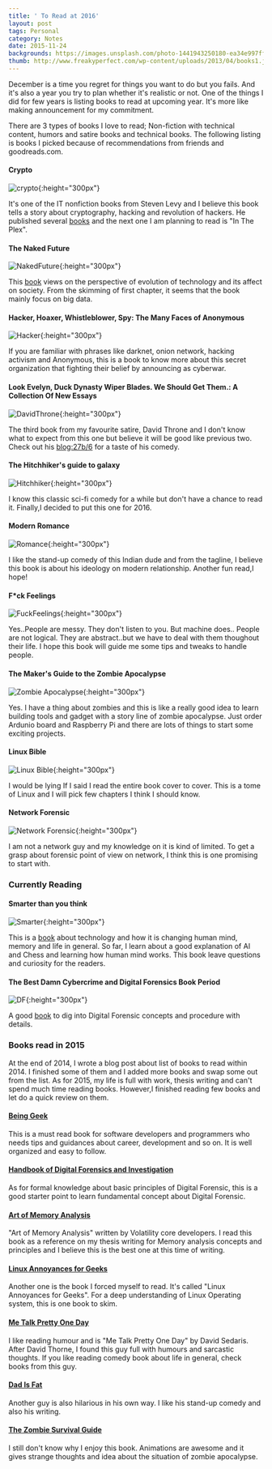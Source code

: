 ```yaml
---
title: ' To Read at 2016'
layout: post
tags: Personal
category: Notes
date: 2015-11-24
backgrounds: https://images.unsplash.com/photo-1441943250180-ea34e997ffad?ixlib=rb-0.3.5&q=80&fm=jpg 
thumb: http://www.freakyperfect.com/wp-content/uploads/2013/04/books1.jpg
---
```

December is a time you regret for things you want to do but you fails. And it's also a year you try to plan whether it's realistic or not. One of the things I did for few years is listing books to read at upcoming year. It's more like making announcement for my commitment. 

There are 3 types of books I love to read; Non-fiction with technical content, humors and satire books and technical books. The following listing is books I picked because of recommendations from friends and goodreads.com.

#### Crypto

![crypto](https://d.gr-assets.com/books/1370798849l/984428.jpg){:height="300px"}
 
It's one of the IT nonfiction books from Steven Levy and I believe this book tells a story about cryptography, hacking and revolution of hackers. He published several [books](http://www.stevenlevy.com/index.php/books) and the next one I am planning to read is "In The Plex".

#### The Naked Future

![NakedFuture](https://d.gr-assets.com/books/1394997672l/18114099.jpg){:height="300px"}

This [book](http://patricktucker.com/about-the-book/) views on the perspective of evolution of technology and its affect on society. From the skimming of first chapter, it seems that the book mainly focus on big data.

#### Hacker, Hoaxer, Whistleblower, Spy: The Many Faces of Anonymous

![Hacker](https://d.gr-assets.com/books/1410797749l/20601080.jpg){:height="300px"}

If you are familiar with phrases like darknet, onion network, hacking activism and Anonymous, this is a book to know more about this secret organization that fighting their belief by announcing as cyberwar.

#### Look Evelyn, Duck Dynasty Wiper Blades. We Should Get Them.: A Collection Of New Essays 

![DavidThrone](https://d.gr-assets.com/books/1422459180l/23658930.jpg){:height="300px"}

The third book from my favourite satire, David Throne and I don't know what to expect from this one but believe it will be good like previous two. Check out his [blog:27b/6](http://www.27bslash6.com/) for a taste of his comedy.

#### The Hitchhiker's guide to galaxy

![Hitchhiker](https://d.gr-assets.com/books/1327656754l/11.jpg){:height="300px"}

I know this classic sci-fi comedy for a while but don't have a chance to read it. Finally,I decided to put this one for 2016.

#### Modern Romance

![Romance](https://d.gr-assets.com/books/1432335014l/23453112.jpg){:height="300px"}

I like the stand-up comedy of this Indian dude and from the tagline, I believe this book is about his ideology on modern relationship. Another fun read,I hope!

#### F*ck Feelings

![FuckFeelings](https://d.gr-assets.com/books/1440993148l/23492600.jpg){:height="300px"} 

Yes..People are messy. They don't listen to you. But machine does.. People are not logical. They are abstract..but we have to deal with them thoughout their life. I hope this book will guide me some tips and tweaks to handle people.

#### The Maker's Guide to the Zombie Apocalypse 

![Zombie Apocalypse ](https://d.gr-assets.com/books/1446416682l/26778102.jpg){:height="300px"}

Yes. I have a thing about zombies and this is like a really good idea to learn building tools and gadget with a story line of zombie apocalypse. Just order Ardunio board and Raspberry Pi and there are lots of things to start some exciting projects.

#### Linux Bible

![Linux Bible](https://d.gr-assets.com/books/1355106656l/13838572.jpg){:height="300px"}

I would be lying If I said I read the entire book cover to cover. This is a tome of Linux and I will pick few chapters I think I should know. 

#### Network Forensic

![Network Forensic](https://d.gr-assets.com/books/1348237442l/13660853.jpg){:height="300px"}

I am not a network guy and my knowledge on it is kind of limited. To get a grasp about forensic point of view on network, I think this is one promising to start with.

### Currently Reading

#### Smarter than you think

![Smarter](https://d.gr-assets.com/books/1366560355l/17707600.jpg){:height="300px"}

This is a <a href="http://smarterthanyouthink.net/" target="_blank">book</a> about technology and how it is changing human mind, memory and life in general. So far, I learn about a good explanation of AI and Chess and learning how human mind works. This book leave questions and curiosity for the readers.

#### The Best Damn Cybercrime and Digital Forensics Book Period

![DF](https://d.gr-assets.com/books/1347704216l/2467483.jpg){:height="300px"} 

A good  <a href="http://www.sciencedirect.com/science/book/9781597492287" target="_blank"> book</a> to dig into Digital Forensic concepts and procedure with details.

### Books read in 2015
At the end of 2014, I wrote a blog post about list of books to read within 2014. I finished some of them and I added more books and swap some out from the list. As for 2015, my life is full with work, thesis writing and can't spend much time reading books. However,I finished reading few books and let do a quick review on them.

#### <a href="http://www.beinggeek.com/" target="_blank">Being Geek</a>

This is a must read book for software developers and programmers who needs tips and guidances about career, development and so on. It is well organized and easy to follow. 

#### <a href="http://www.sciencedirect.com/science/book/9780123742674" target="_blank">Handbook of Digital Forensics and Investigation</a>

As for formal knowledge about basic principles of Digital Forensic, this is a good starter point to learn fundamental concept about Digital Forensic.

#### <a href="http://www.memoryanalysis.net/#!amf/cmg5" target="_blank">Art of Memory Analysis</a>

"Art of Memory Analysis" written by Volatility core developers. I read this book as a reference on my thesis writing for Memory analysis concepts and principles and I believe this is the best one at this time of writing.

#### <a href="http://shop.oreilly.com/product/9780596008017.do" target="_blank">Linux Annoyances for Geeks</a> 

Another one is the book I forced myself to read. It's called "Linux Annoyances for Geeks". For a deep understanding of Linux Operating system, this is one book to skim.
 
#### <a href="https://www.goodreads.com/book/show/4137.Me_Talk_Pretty_One_Day" target="_blank">Me Talk Pretty One Day</a>

I like reading humour and  is "Me Talk Pretty One Day" by David Sedaris. After David Thorne, I found this guy full with humours and sarcastic thoughts. If you like reading comedy book about life in general, check books from this guy.

#### <a href="http://www.jimgaffigan.com/books/dad-is-fat" target="_blank">Dad Is Fat</a>

Another guy is also hilarious in his own way. I like his stand-up comedy and also his writing. 
 
#### <a href="https://www.goodreads.com/book/show/2574748-the-zombie-survival-guide" target="_blank"> The Zombie Survival Guide</a>

I still don't know why I enjoy this book. Animations are awesome and it gives strange thoughts and idea about the situation of zombie apocalypse.
 




  

